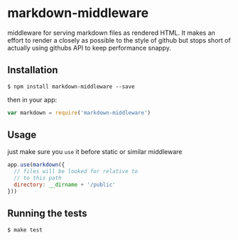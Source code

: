 
# markdown-middleware

  middleware
  for
  serving
  markdown
  files
  as
  rendered
  HTML.
  It makes an effort to render a closely as possible to the style of github but stops short of actually using githubs API to keep performance snappy.

## Installation

	$ npm install markdown-middleware --save

then in your app:

```js
var markdown = require('markdown-middleware')
```

## Usage

just make sure you `use` it before static or similar middleware

```js
app.use(markdown({
  // files will be looked for relative to
  // to this path
  directory: __dirname + '/public'
}))
```

## Running the tests

```bash
$ make test
```